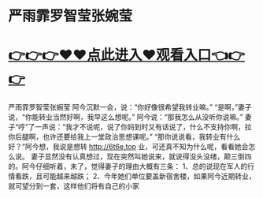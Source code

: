 # 严雨霏罗智莹张婉莹

# <a href="https://github.com/xiaopoe/lesi/issues/1">👉👉👉♥♥点此进入♥观看入口👈👉👉</a>

严雨霏罗智莹张婉莹
阿今沉默一会，说：“你好像很希望我转业嘛。”
“是啊，”妻子说，“你能转业当然好啊，我早这么想呢。”
阿今说：“那我怎么从没听你说嘛。”
妻子“哼”了一声说：“我才不说呢，说了你妈到时又有话说了，什么不支持你啊，拉你后腿啊，也许还要给我上一堂政治思想课呢。”
“那你说说看，我转业有什么好？”阿今想，我说是想转
http://6t6e.top
业，可还真不知为什么呢，看看她会怎么说。
妻子显然没有认真想过，现在突然叫她说来，就说得没头没绪，颠三倒四的。阿今仔细听着，未了，觉得妻子的理由大概有三条：
1、总的说现在军人的行情看跌，且可能越来越跌；
2、今年她们单位要盖新宿舍楼，如果阿今近期转业，就可望分到一套，这样他们将有自己的小家
